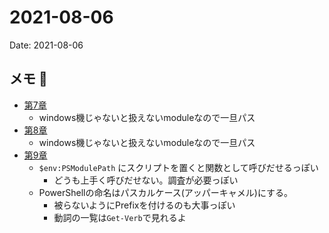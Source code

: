# 2021-08-06
Date: 2021-08-06

## メモ 📝
* [第7章](https://docs.microsoft.com/ja-jp/powershell/scripting/learn/ps101/07-working-with-wmi?view=powershell-7.1)
    * windows機じゃないと扱えないmoduleなので一旦パス
* [第8章](https://docs.microsoft.com/ja-jp/powershell/scripting/learn/ps101/08-powershell-remoting?view=powershell-7.1)
    * windows機じゃないと扱えないmoduleなので一旦パス
* [第9章](https://docs.microsoft.com/ja-jp/powershell/scripting/learn/ps101/09-functions?view=powershell-7.1)
    * `$env:PSModulePath` にスクリプトを置くと関数として呼びだせるっぽい
        * どうも上手く呼びだせない。調査が必要っぽい
    * PowerShellの命名はパスカルケース(アッパーキャメル)にする。 
        * 被らないようにPrefixを付けるのも大事っぽい
        * 動詞の一覧は`Get-Verb`で見れるよ


